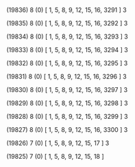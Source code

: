 (19836) 8 (0) [ 1, 5, 8, 9, 12, 15, 16, 3291 ] 3 


(19835) 8 (0) [ 1, 5, 8, 9, 12, 15, 16, 3292 ] 3 


(19834) 8 (0) [ 1, 5, 8, 9, 12, 15, 16, 3293 ] 3 


(19833) 8 (0) [ 1, 5, 8, 9, 12, 15, 16, 3294 ] 3 


(19832) 8 (0) [ 1, 5, 8, 9, 12, 15, 16, 3295 ] 3 


(19831) 8 (0) [ 1, 5, 8, 9, 12, 15, 16, 3296 ] 3 


(19830) 8 (0) [ 1, 5, 8, 9, 12, 15, 16, 3297 ] 3 


(19829) 8 (0) [ 1, 5, 8, 9, 12, 15, 16, 3298 ] 3 


(19828) 8 (0) [ 1, 5, 8, 9, 12, 15, 16, 3299 ] 3 


(19827) 8 (0) [ 1, 5, 8, 9, 12, 15, 16, 3300 ] 3 


(19826) 7 (0) [ 1, 5, 8, 9, 12, 15, 17 ] 3 


(19825) 7 (0) [ 1, 5, 8, 9, 12, 15, 18 ]  


